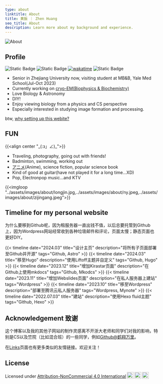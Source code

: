 ```yaml
---
type: about
linktitle: About
title: 黄振 ｜ Zhen Huang
seo_title: About
description: Learn more about my background and experience.
---
```


![About](https://lfs.zhenhuang.site/images/About-index-2024-04-15-17-13-43.jpg#small)

## Profile

![Static Badge](https://img.shields.io/badge/BIO-ASTRO-blue) ![Static Badge](https://img.shields.io/badge/cryo-EM-orange)  [![wakatime](https://wakatime.com/badge/user/018b6591-20df-4e17-9e3a-30529d0b82ca.svg)](https://wakatime.com/@018b6591-20df-4e17-9e3a-30529d0b82ca) ![Static Badge](https://img.shields.io/badge/last_modified-10/25/2023-red)

* Senior in Zhejiang University now, visiting student at MB&B, Yale Med School(Jul-Oct 2023)
* Currently working on [cryo-EM(Biophysics & Biochemistry)](../research/)
* Love Biology & Astronomy
* DIY!
* Enjoy viewing biology from a physics and CS perspective
* Especially interested in studying image formation and processing.

btw, [why setting up this webite?](../posts/hello-blog/)

## FUN

{{<align center "\_(:з」∠)\_">}}

* Traveling, photography, going out with friends!
* Badminton, swimming, working out
* [アニメ](https://bgm.tv/user/zhenhuang)(Anime), science fiction, popular science book
* Kind of good at guitar(have not played it for a long time...XD)
* Pop, Electronpop music...and KTV

{{<imgloop "../assets/images/about/longjin.jpg,../assets/images/about/ny.jpeg,../assets/images/about/zijingang.jpeg">}}

## Timeline for my personal website

为什么要移到Github呢，<span class="shady" title="你知道的太多了">因为租服务器一直出钱不值，以后总要托管到Github上，</span>因为Wordpress网站经常收到各种垃圾邮件和评论，页面太慢；静态页面也更好DIY。

{{< timeline date="2024.03" title="设计主页" description="将所有子页面部署至Github并开源" tags="Github, Astro"  >}}
{{< timeline date="2024.03" title="移至Hugo" description="使用Liftoff主题并自定义" tags="Github, Hugo"  >}}
{{< timeline date="2023.12" title="增加Kirastar页面" description="在Github上使用mkdocs" tags="Github, Mkodcs"  >}}
{{< timeline date="2023.11" title="增加Webslides页面" description="在私人服务器上建站" tags="Wordpress"  >}}
{{< timeline date="2023.10" title="移至Wordpress" description="部署至腾讯云私人服务器" tags="Wordpress, Mynote"  >}}
{{< timeline date="2022.07.03" title="建站" description="使用Hexo fluid主题" tags="Github, Hexo"  >}}

## Acknowledgement 致谢

这个博客以及我的其他子网站的制作灵感离不开浙大老师和同学们对我的影响，特别是CS以及竺院（比如混合班）的一些同学，例如[Github@鹤翔万里](https://github.com/TonyCrane)。

在[Links](../links/)页面也有更多类似的友情链接。欢迎关注！

## License

Licensed under <a href="http://creativecommons.org/licenses/by-nc/4.0/?ref=chooser-v1" target="_blank" rel="license noopener noreferrer" style="display:inline-block;">Attribution-NonCommercial 4.0 International<img style="height:22px!important;margin-left:3px;vertical-align:text-bottom;" src="https://mirrors.creativecommons.org/presskit/icons/cc.svg?ref=chooser-v1"><img style="height:22px!important;margin-left:3px;vertical-align:text-bottom;" src="https://mirrors.creativecommons.org/presskit/icons/by.svg?ref=chooser-v1"><img style="height:22px!important;margin-left:3px;vertical-align:text-bottom;" src="https://mirrors.creativecommons.org/presskit/icons/nc.svg?ref=chooser-v1"></a></p>